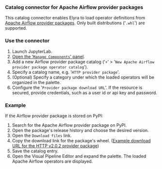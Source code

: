 ### Catalog connector for Apache Airflow provider packages

This catalog connector enables Elyra to load operator definitions from [Apache Airflow provider packages](https://airflow.apache.org/docs/apache-airflow-providers/index.html). Only built distributions ('`.whl`') are supported.

### Use the connector

1. Launch JupyterLab.
1. [Open the '`Manage Components`' panel](
https://elyra.readthedocs.io/en/stable/user_guide/pipeline-components.html#managing-custom-components-using-the-jupyterlab-ui).
1. Add a new Airflow provider package catalog ('`+`' > '`New Apache Airflow provider package operator catalog`').
1. Specify a catalog name, e.g. '`HTTP provider package`'.
1. (Optional) Specify a category under which the loaded operators will be organized in the palette.
1. Configure the '`Provider package download URL`'. If the resource is secured, provide credentials, such as a user id or api key and password.

### Example 

If the Airflow provider package is stored on PyPI:
   1. Search for the Apache Airflow provider package on PyPI.
   1. Open the package's release history and choose the desired version.
   1. Open the `Download files` link.
   1. Copy the download link for the package's wheel. ([Example download URL for the HTTP v2.0.2 provider package](https://files.pythonhosted.org/packages/a1/08/91653e9f394cbefe356ac07db809be7e69cc89b094379ad91d6cef3d2bc9/apache_airflow_providers_http-2.0.2-py3-none-any.whl))
1. Save the catalog entry.
1. Open the Visual Pipeline Editor and expand the palette. The loaded Apache Airflow operators are displayed.